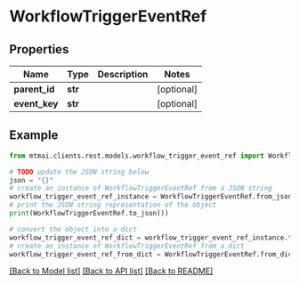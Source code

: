 # WorkflowTriggerEventRef


## Properties

Name | Type | Description | Notes
------------ | ------------- | ------------- | -------------
**parent_id** | **str** |  | [optional] 
**event_key** | **str** |  | [optional] 

## Example

```python
from mtmai.clients.rest.models.workflow_trigger_event_ref import WorkflowTriggerEventRef

# TODO update the JSON string below
json = "{}"
# create an instance of WorkflowTriggerEventRef from a JSON string
workflow_trigger_event_ref_instance = WorkflowTriggerEventRef.from_json(json)
# print the JSON string representation of the object
print(WorkflowTriggerEventRef.to_json())

# convert the object into a dict
workflow_trigger_event_ref_dict = workflow_trigger_event_ref_instance.to_dict()
# create an instance of WorkflowTriggerEventRef from a dict
workflow_trigger_event_ref_from_dict = WorkflowTriggerEventRef.from_dict(workflow_trigger_event_ref_dict)
```
[[Back to Model list]](../README.md#documentation-for-models) [[Back to API list]](../README.md#documentation-for-api-endpoints) [[Back to README]](../README.md)



